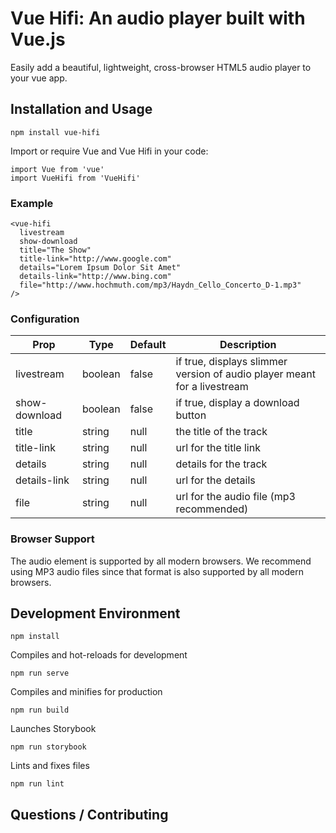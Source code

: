 # Vue Hifi: An audio player built with Vue.js

Easily add a beautiful, lightweight, cross-browser HTML5 audio player to your vue app. 

## Installation and Usage

```
npm install vue-hifi
```

Import or require Vue and Vue Hifi in your code:

```
import Vue from 'vue'
import VueHifi from 'VueHifi'
```

### Example

``` 
<vue-hifi
  livestream
  show-download
  title="The Show"
  title-link="http://www.google.com"
  details="Lorem Ipsum Dolor Sit Amet"
  details-link="http://www.bing.com"
  file="http://www.hochmuth.com/mp3/Haydn_Cello_Concerto_D-1.mp3"
/>
```

### Configuration

Prop | Type | Default | Description
--- | --- | --- | ---
livestream | boolean | false | if true, displays slimmer version of audio player meant for a livestream
show-download | boolean | false | if true, display a download button
title | string | null | the title of the track
title-link | string | null | url for the title link
details | string | null | details for the track
details-link | string | null | url for the details
file | string | null | url for the audio file (mp3 recommended)

### Browser Support

The audio element is supported by all modern browsers. We recommend using MP3 audio files since that format is also supported by all modern browsers.

## Development Environment

```
npm install
```

Compiles and hot-reloads for development
```
npm run serve
```

Compiles and minifies for production
```
npm run build
```

Launches Storybook
```
npm run storybook
```

Lints and fixes files
```
npm run lint
```

## Questions / Contributing

